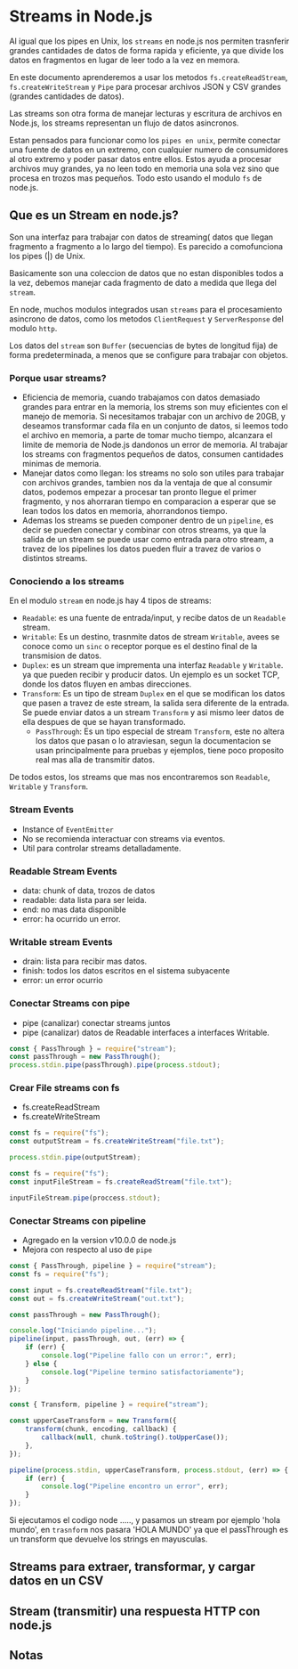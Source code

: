 # Streams in Node.js

Al igual que los pipes en Unix, los `streams` en node.js nos permiten trasnferir grandes cantidades de datos de forma
rapida y eficiente, ya que divide los datos en fragmentos en lugar de leer todo a la vez en memora.

En este documento aprenderemos a usar los metodos `fs.createReadStream`, `fs.createWriteStream` y `Pipe` para procesar
archivos JSON y CSV grandes (grandes cantidades de datos).

Las streams son otra forma de manejar lecturas y escritura de archivos en Node.js, los streams representan un flujo de datos asincronos.

Estan pensados para funcionar como los `pipes en unix`, permite conectar una fuente de datos en un extremo, con cualquier numero de consumidores al otro extremo y poder pasar datos entre ellos.
Estos ayuda a procesar archivos muy grandes, ya no leen todo en memoria una sola vez sino que procesa en trozos mas pequeños. Todo esto usando el modulo `fs` de node.js.

## Que es un Stream en node.js?

Son una interfaz para trabajar con datos de streaming( datos que llegan fragmento a fragmento a lo largo del tiempo). Es parecido a comofunciona los pipes (|) de Unix.

Basicamente son una coleccion de datos que no estan disponibles todos a la vez, debemos manejar cada fragmento de dato a medida que llega del `stream`.

En node, muchos modulos integrados usan `streams` para el procesamiento asincrono de datos, como los metodos `ClientRequest` y `ServerResponse` del modulo `http`.

Los datos del `stream` son `Buffer` (secuencias de bytes de longitud fija) de forma predeterminada, a menos que se configure para trabajar con objetos.

### Porque usar streams?

-   Eficiencia de memoria, cuando trabajamos con datos demasiado grandes para entrar en la memoria, los strems son muy eficientes con el manejo de memoria.
    Si necesitamos trabajar con un archivo de 20GB, y deseamos transformar cada fila en un conjunto de datos, si leemos todo el archivo en memoria, a parte de tomar mucho tiempo, alcanzara el limite de memoria de Node.js dandonos un error de memoria. Al trabajar los streams con fragmentos pequeños de datos, consumen cantidades minimas de memoria.
-   Manejar datos como llegan: los streams no solo son utiles para trabajar con archivos grandes, tambien nos da la ventaja de que al consumir datos, podemos empezar a procesar tan pronto llegue el primer fragmento, y nos ahorraran tiempo en comparacion a esperar que se lean todos los datos en memoria, ahorrandonos tiempo.
-   Ademas los streams se pueden componer dentro de un `pipeline`, es decir se pueden conectar y combinar con otros streams, ya que la salida de un stream se puede usar como entrada para otro stream, a travez de los pipelines los datos pueden fluir a travez de varios o distintos streams.

### Conociendo a los streams

En el modulo `stream` en node.js hay 4 tipos de streams:

-   `Readable`: es una fuente de entrada/input, y recibe datos de un `Readable` stream.
-   `Writable`: Es un destino, trasnmite datos de stream `Writable`, avees se conoce como un `sinc` o receptor porque es el destino final de la transmision de datos.
-   `Duplex`: es un stream que imprementa una interfaz `Readable` y `Writable`. ya que pueden recibir y producir datos. Un ejemplo es un socket TCP, donde los datos fluyen en ambas direcciones.
-   `Transform`: Es un tipo de stream `Duplex` en el que se modifican los datos que pasen a travez de este stream, la salida sera diferente de la entrada. Se puede enviar datos a un stream `Transform` y asi mismo leer datos de ella despues de que se hayan transformado.
    -   `PassThrough`: Es un tipo especial de stream `Transform`, este no altera los datos que pasan o lo atraviesan, segun la documentacion se usan principalmente para pruebas y ejemplos, tiene poco proposito real mas alla de transmitir datos.

De todos estos, los streams que mas nos encontraremos son `Readable`, `Writable` y `Transform`.

### Stream Events

-   Instance of `EventEmitter`
-   No se recomienda interactuar con streams via eventos.
-   Util para controlar streams detalladamente.

### Readable Stream Events

-   data: chunk of data, trozos de datos
-   readable: data lista para ser leida.
-   end: no mas data disponible
-   error: ha ocurrido un error.

### Writable stream Events

-   drain: lista para recibir mas datos.
-   finish: todos los datos escritos en el sistema subyacente
-   error: un error ocurrio

### Conectar Streams con pipe

-   pipe (canalizar) conectar streams juntos
-   pipe (canalizar) datos de Readable interfaces a interfaces Writable.

```javascript
const { PassThrough } = require("stream");
const passThrough = new PassThrough();
process.stdin.pipe(passThrough).pipe(process.stdout);
```

### Crear File streams con fs

-   fs.createReadStream
-   fs.createWriteStream

```javascript
const fs = require("fs");
const outputStream = fs.createWriteStream("file.txt");

process.stdin.pipe(outputStream);
```

```javascript
const fs = require("fs");
const inputFileStream = fs.createReadStream("file.txt");

inputFileStream.pipe(proccess.stdout);
```

### Conectar Streams con pipeline

-   Agregado en la version v10.0.0 de node.js
-   Mejora con respecto al uso de `pipe`

```javascript
const { PassThrough, pipeline } = require("stream");
const fs = require("fs");

const input = fs.createReadStream("file.txt");
const out = fs.createWriteStream("out.txt");

const passThrough = new PassThrough();

console.log("Iniciando pipeline...");
pipeline(input, passThrough, out, (err) => {
    if (err) {
        console.log("Pipeline fallo con un error:", err);
    } else {
        console.log("Pipeline termino satisfactoriamente");
    }
});
```

```javascript
const { Transform, pipeline } = require("stream");

const upperCaseTransform = new Transform({
    transform(chunk, encoding, callback) {
        callback(null, chunk.toString().toUpperCase());
    },
});

pipeline(process.stdin, upperCaseTransform, process.stdout, (err) => {
    if (err) {
        console.log("Pipeline encontro un error", err);
    }
});
```

Si ejecutamos el codigo node ....., y pasamos un stream por ejemplo 'hola mundo', en `trasnform` nos pasara 'HOLA MUNDO' ya que el passThrough es un transform que devuelve los strings en mayusculas.

## Streams para extraer, transformar, y cargar datos en un CSV

## Stream (transmitir) una respuesta HTTP con node.js

## Notas
